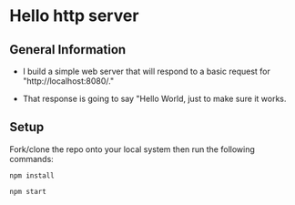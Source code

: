 # Hello http server

## General Information

* I build a simple web server that will respond to a basic request for "http://localhost:8080/."

* That response is going to say "Hello World, just to make sure it works.

## Setup
Fork/clone the repo onto your local system then run the following commands:

```
npm install
```
```
npm start
```
